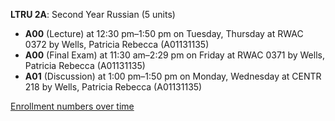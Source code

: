 **LTRU 2A**: Second Year Russian (5 units)

- **A00** (Lecture) at 12:30 pm–1:50 pm on Tuesday, Thursday at RWAC 0372 by Wells, Patricia Rebecca (A01131135)
- **A00** (Final Exam) at 11:30 am–2:29 pm on Friday at RWAC 0371 by Wells, Patricia Rebecca (A01131135)
- **A01** (Discussion) at 1:00 pm–1:50 pm on Monday, Wednesday at CENTR 218 by Wells, Patricia Rebecca (A01131135)

[Enrollment numbers over time](./LTRU2A.tsv)
